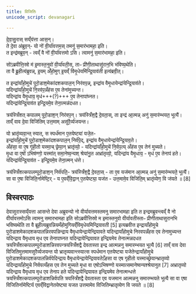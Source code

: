 ```yaml
---
title: विजितिः
unicode_script: devanagari

---
```

दे॒वा॒सु॒रास् सय्ँय॑त्ता आस॒न्।  
ते दे॒वा अ॑ब्रुव॒न्- यो नो॑ वी॒र्या॑वत्तम॒स् तमनु॑ स॒मार॑भामहा॒ इति।  
त इन्द्र॑मब्रुव॒न् - त्वव्ँ वै नो॑ वी॒र्या॑वत्तमो ऽसि। त्वामनु॑ स॒मार॑भामहा॒ इति।  

सो॑ऽब्रवीत्ति॒स्रो म॑ इ॒मास्त॒नुवो॑ वी॒र्या॑वती॒स्, ताᳶ प्री॑णी॒ताथासु॑रान॒भि भ॑विष्य॒थेति।  
ता वै ब्रू॒हीत्य॑ब्रुवन्न्, इ॒यम् अँ॑हो॒मुग् इ॒यव्ँ वि॑मृ॒धेयमि॑न्द्रि॒याव॑ती इत्य॑ब्रवी॒त्।  

त इन्द्रा॑याँहो॒मुचे॑ पुरो॒डाश॒मेका॑दशकपाल॒न् निर॑वप॒न्न्, इन्द्रा॑य वैमृ॒धायेन्द्रा॑येन्द्रि॒याव॑ते।  
यदिन्द्रा॑याँहो॒मुचे॑ नि॒रव॑प॒न्नँह॑स ए॒व तेना॑मुच्यन्त।  
यदिन्द्रा॑य वैमृ॒धाय॒ मृध॑+++(?)+++ ए॒व तेनापा॑घ्नत।  
यदिन्द्रा॑येन्द्रि॒याव॑त इन्द्रि॒यमे॒व तेना॒त्मन्न॑दधत। 

त्रय॑स्त्रिँशत् कपालम् पुरो॒डाश॒न् निर॑वप॒न्। त्रय॑स्त्रिँश॒द्वै दे॒वता॒स्, ता इन्द्र॑ आ॒त्मन्न् अनु॑ स॒मार॑म्भयत॒ भूत्यै॑।  
ताव्ँ वाव दे॒वा विजि॑तिम् उत्त॒माम् असु॑रै॒र्व्य॑जयन्त। 

यो भ्रातृ॑व्यवा॒न्त् स्यात्, स स्पर्ध॑मान ए॒तयेष्ट्या॑ यजे॒त-  
इन्द्रा॑याँहो॒मुचे॑ पुरो॒डाश॒मेका॑दशकपाल॒न् निर्व॑पे॒द्, इन्द्रा॑य वैमृ॒धायेन्द्रा॑येन्द्रि॒याव॒ते।  
अँह॑सा॒ वा ए॒ष गृ॑ही॒तो यस्मा॒च् छ्रेया॒न् भ्रातृ॑व्यो॒ - यदिन्द्रा॑याँहो॒मुचे॑ नि॒र्वप॒त्य् अँह॑स ए॒व तेन॑ मुच्यते।  
मृ॒धा वा ए॒षो॑ ऽभिष॑ण्णो॒ यस्मा॑त् समा॒नेष्व॒न्यश् श्रेया॑नु॒त अभ्रा॑तृव्यो॒, यदिन्द्रा॑य वैमृ॒धाय॒ - मृध॑ ए॒व तेनाप॑ हते।  
यदिन्द्रा॑येन्द्रि॒याव॑त - इन्द्रि॒यमे॒व तेना॒त्मन् ध॑त्ते। 

त्रय॑स्त्रिँशत्कपालम्पुरो॒डाश॒न् निर्व॑पति॒- त्रय॑स्त्रिँश॒द्वै दे॒वता॒स् - ता ए॒व यज॑मान आ॒त्मन्न् अनु॑ स॒मार॑म्भयते॒ भूत्यै॑।  
सा वा ए॒षा विजि॑ति॒र्नामेष्टि॒र् - य ए॒वव्ँवि॒द्वान् ए॒तयेष्ट्या॒ यज॑त - उत्त॒मामे॒व विजि॑ति॒म् भ्रातृ॑व्येण॒ वि ज॑यते ॥ [8]

## विस्वरपाठः

देवासुरास्सय्ँयत्ता आसन्ते देवा अब्रुवन्यो नो वीर्यावत्तमस्तमनु समारभामहा इति त इन्द्रमब्रुवन्त्वव्ँ वै नो वीर्यावत्तमोऽसि त्वामनु समारभामहा इति सोऽब्रवीत्तिस्रो म इमास्तनुवो वीर्यावतीस्ताᳶ प्रीणीताथासुरानभि भविष्यथेति ता वै ब्रूहीत्यब्रुवन्नियमँहोमुगियव्ँविमृधेयमिन्द्रियावती [5]
इत्यब्रवीत्त इन्द्रायाँहोमुचे पुरोडाशमेकादशकपालन्निरवपन्निन्द्राय वैमृधायेन्द्रायेन्द्रियावते यदिन्द्रायाँहोमुचे निरवपन्नँहस एव तेनामुच्यन्त यदिन्द्राय वैमृधाय मृध एव तेनापाघ्नत यदिन्द्रायेन्द्रियावत इन्द्रियमेव तेनात्मन्नदधत त्रयस्त्रिँशत्कपालम्पुरोडाशन्निरवपन्त्रयस्त्रिँशद्वै देवतास्ता इन्द्र आत्मन्ननु समारम्भयत भूत्यै [6]
ताव्ँ वाव देवा विजितिमुत्तमामसुरैर्व्यजयन्त यो भ्रातृव्यवान्त्स्यात्स स्पर्धमान एतयेष्ट्या यजेतेन्द्रायाँहोमुचे पुरोडाशमेकादशकपालन्निर्वपेदिन्द्राय वैमृधायेन्द्रायेन्द्रियावतेऽँहसा वा एष गृहीतो यस्माच्छ्रेयान्भ्रातृव्यो यदिन्द्रायाँहोमुचे निर्वपत्यँहस एव तेन मुच्यते मृधा वा एषोऽभिषण्णो यस्मात्समानेष्वन्यश्श्रेयानुत [7]
अभ्रातृव्यो यदिन्द्राय वैमृधाय मृध एव तेनाप हते यदिन्द्रायेन्द्रियावत इन्द्रियमेव तेनात्मन्धत्ते त्रयस्त्रिँशत्कपालम्पुरोडाशन्निर्वपति त्रयस्त्रिँशद्वै देवतास्ता एव यजमान आत्मन्ननु समारम्भयते भूत्यै सा वा एषा विजितिर्नामेष्टिर्य एवव्ँविद्वानेतयेष्ट्या यजत उत्तमामेव विजितिम्भ्रातृव्येण वि जयते ॥ [8]